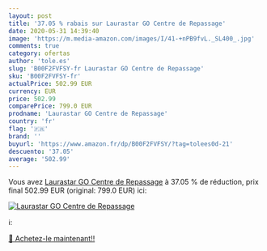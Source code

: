 ```yaml
---
layout: post
title: '37.05 % rabais sur Laurastar GO Centre de Repassage'
date: 2020-05-31 14:39:40
image: 'https://m.media-amazon.com/images/I/41-+nPB9fvL._SL400_.jpg'
comments: true
category: ofertas
author: 'tole.es'
slug: 'B00F2FVFSY-fr Laurastar GO Centre de Repassage'
sku: 'B00F2FVFSY-fr'
actualPrice: 502.99 EUR
currency: EUR
price: 502.99
comparePrice: 799.0 EUR
prodname: 'Laurastar GO Centre de Repassage'
country: 'fr'
flag: '🇫🇷'
brand: ''
buyurl: 'https://www.amazon.fr/dp/B00F2FVFSY/?tag=tolees0d-21'
descuento: '37.05'
average: '502.99'
---
```


Vous avez [Laurastar GO Centre de Repassage](https://www.amazon.fr/dp/B00F2FVFSY/?tag=tolees0d-21)  à  37.05 % de réduction, prix final  502.99 EUR (original: 799.0 EUR) ici:

[![Laurastar GO Centre de Repassage](https://m.media-amazon.com/images/I/41-+nPB9fvL._SL400_.jpg)](https://www.amazon.fr/dp/B00F2FVFSY/?tag=tolees0d-21)

ℹ️:


[🛒 Achetez-le maintenant!!](https://www.amazon.fr/dp/B00F2FVFSY/?tag=tolees0d-21)
